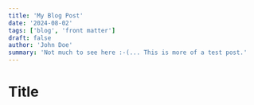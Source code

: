 ```yaml
---
title: 'My Blog Post'
date: '2024-08-02'
tags: ['blog', 'front matter']
draft: false
author: 'John Doe'
summary: 'Not much to see here :-(... This is more of a test post.'
---
```


# Title
